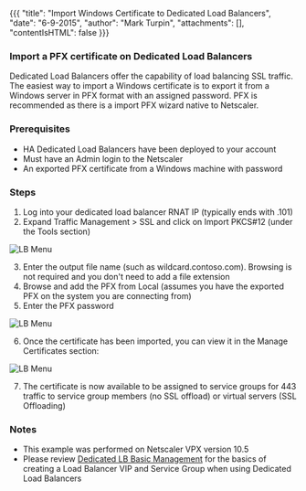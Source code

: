 {{{
  "title": "Import Windows Certificate to Dedicated Load Balancers",
  "date": "6-9-2015",
  "author": "Mark Turpin",
  "attachments": [],
  "contentIsHTML": false
}}}

### Import a PFX certificate on Dedicated Load Balancers

Dedicated Load Balancers offer the capability of load balancing SSL traffic.  The easiest way to import a Windows certificate is to export it from a Windows server in PFX format with an assigned password.  PFX is recommended as there is a import PFX wizard native to Netscaler.

### Prerequisites

* HA Dedicated Load Balancers have been deployed to your account
* Must have an Admin login to the Netscaler
* An exported PFX certificate from a Windows machine with password

### Steps

1. Log into your dedicated load balancer RNAT IP (typically ends with .101)
2. Expand Traffic Management > SSL and click on Import PKCS#12 (under the Tools section)

![LB Menu](../images/load-balance-with-windows-certificates-1.png)

3. Enter the output file name (such as wildcard.contoso.com).  Browsing is not required and you don't need to add a file extension
4. Browse and add the PFX from Local (assumes you have the exported PFX on the system you are connecting from)
5. Enter the PFX password

![LB Menu](../images/load-balance-with-windows-certificates-2.png)

6. Once the certificate has been imported, you can view it in the Manage Certificates section:

![LB Menu](../images/load-balance-with-windows-certificates-3.png)

7. The certificate is now available to be assigned to service groups for 443 traffic to service group members (no SSL offload) or virtual servers (SSL Offloading)

### Notes

* This example was performed on Netscaler VPX version 10.5
* Please review [Dedicated LB Basic Management](../network/dedicated-load-balancer-basic-management.md) for the basics of creating a Load Balancer VIP and Service Group when using Dedicated Load Balancers
